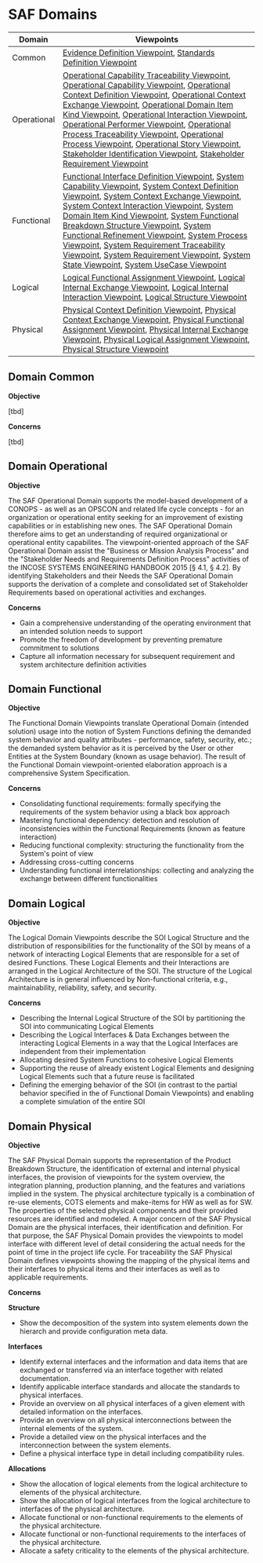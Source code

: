 # SAF Domains
|Domain|Viewpoints|
| --- | --- |
| Common | [Evidence Definition Viewpoint](viewpoints/Evidence-Definition-Viewpoint.md), [Standards Definition Viewpoint](viewpoints/Standards-Definition-Viewpoint.md) |
| Operational | [Operational Capability Traceability Viewpoint](viewpoints/Operational-Capability-Traceability-Viewpoint.md), [Operational Capability Viewpoint](viewpoints/Operational-Capability-Viewpoint.md), [Operational Context Definition Viewpoint](viewpoints/Operational-Context-Definition-Viewpoint.md), [Operational Context Exchange Viewpoint](viewpoints/Operational-Context-Exchange-Viewpoint.md), [Operational Domain Item Kind Viewpoint](viewpoints/Operational-Domain-Item-Kind-Viewpoint.md), [Operational Interaction Viewpoint](viewpoints/Operational-Interaction-Viewpoint.md), [Operational Performer Viewpoint](viewpoints/Operational-Performer-Viewpoint.md), [Operational Process Traceability Viewpoint](viewpoints/Operational-Process-Traceability-Viewpoint.md), [Operational Process Viewpoint](viewpoints/Operational-Process-Viewpoint.md), [Operational Story Viewpoint](viewpoints/Operational-Story-Viewpoint.md), [Stakeholder Identification Viewpoint](viewpoints/Stakeholder-Identification-Viewpoint.md), [Stakeholder Requirement Viewpoint](viewpoints/Stakeholder-Requirement-Viewpoint.md) |
| Functional | [Functional Interface Definition Viewpoint](viewpoints/Functional-Interface-Definition-Viewpoint.md), [System Capability Viewpoint](viewpoints/System-Capability-Viewpoint.md), [System Context Definition Viewpoint](viewpoints/System-Context-Definition-Viewpoint.md), [System Context Exchange Viewpoint](viewpoints/System-Context-Exchange-Viewpoint.md), [System Context Interaction Viewpoint](viewpoints/System-Context-Interaction-Viewpoint.md), [System Domain Item Kind Viewpoint](viewpoints/System-Domain-Item-Kind-Viewpoint.md), [System Functional Breakdown Structure Viewpoint](viewpoints/System-Functional-Breakdown-Structure-Viewpoint.md), [System Functional Refinement Viewpoint](viewpoints/System-Functional-Refinement-Viewpoint.md), [System Process Viewpoint](viewpoints/System-Process-Viewpoint.md), [System Requirement Traceability Viewpoint](viewpoints/System-Requirement-Traceability-Viewpoint.md), [System Requirement Viewpoint](viewpoints/System-Requirement-Viewpoint.md), [System State Viewpoint](viewpoints/System-State-Viewpoint.md), [System UseCase Viewpoint](viewpoints/System-UseCase-Viewpoint.md) |
| Logical | [Logical Functional Assignment Viewpoint](viewpoints/Logical-Functional-Assignment-Viewpoint.md), [Logical Internal Exchange Viewpoint](viewpoints/Logical-Internal-Exchange-Viewpoint.md), [Logical Internal Interaction Viewpoint](viewpoints/Logical-Internal-Interaction-Viewpoint.md), [Logical Structure Viewpoint](viewpoints/Logical-Structure-Viewpoint.md) |
| Physical | [Physical Context Definition Viewpoint](viewpoints/Physical-Context-Definition-Viewpoint.md), [Physical Context Exchange Viewpoint](viewpoints/Physical-Context-Exchange-Viewpoint.md), [Physical Functional Assignment Viewpoint](viewpoints/Physical-Functional-Assignment-Viewpoint.md), [Physical Internal Exchange Viewpoint](viewpoints/Physical-Internal-Exchange-Viewpoint.md), [Physical Logical Assignment Viewpoint](viewpoints/Physical-Logical-Assignment-Viewpoint.md), [Physical Structure Viewpoint](viewpoints/Physical-Structure-Viewpoint.md) |
## Domain Common
**Objective**

[tbd]

**Concerns**

[tbd]
## Domain Operational
**Objective**

The SAF Operational Domain supports the model-based development of a CONOPS - as well as an OPSCON and related life cycle concepts - for an organization or operational entity seeking for an improvement of existing capabilities or in establishing new ones. The SAF Operational Domain therefore aims to get an understanding of required organizational or operational entity capabilites.
The viewpoint-oriented approach of the SAF Operational Domain assist the "Business or Mission Analysis Process" and the "Stakeholder Needs and Requirements Definition Process" activities of the INCOSE SYSTEMS ENGINEERING HANDBOOK 2015 [§ 4.1, § 4.2]. By identifying Stakeholders and their Needs the SAF Operational Domain supports the derivation of a complete and consolidated set of Stakeholder Requirements based on operational activities and exchanges.

**Concerns**

* Gain a comprehensive understanding of the operating environment that an intended solution needs to support
* Promote the freedom of development by preventing premature commitment to solutions
* Capture all information necessary for subsequent requirement and system architecture definition activities
## Domain Functional
**Objective**

The Functional Domain Viewpoints translate Operational Domain (intended solution) usage into the notion of System Functions defining the demanded system behavior and quality attributes - performance, safety, security, etc.; the demanded system behavior as it is perceived by the User or other Entities at the System Boundary (known as usage behavior). The result of the Functional Domain viewpoint-oriented elaboration approach is a comprehensive System Specification.

**Concerns**

* Consolidating functional requirements: formally specifying the requirements of the system behavior using a black box approach
* Mastering functional dependency: detection and resolution of inconsistencies within the Functional Requirements (known as feature interaction)
* Reducing functional complexity: structuring the functionality from the System's point of view
* Addressing cross-cutting concerns
* Understanding functional interrelationships: collecting and analyzing the exchange between different functionalities
## Domain Logical
**Objective**

The Logical Domain Viewpoints describe the SOI Logical Structure and the distribution of responsibilities for the functionality of the SOI by means of a network of interacting Logical Elements that are responsible for a set of desired Functions. These Logical Elements and their Interactions are arranged in the Logical Architecture of the SOI. The structure of the Logical Architecture is in general influenced by Non-functional criteria, e.g., maintainability, reliability, safety, and security. 

**Concerns**

* Describing the Internal Logical Structure of the SOI by partitioning the SOI into communicating Logical Elements
* Describing the Logical Interfaces & Data Exchanges between the interacting Logical Elements in a way that the Logical Interfaces are independent from their implementation
* Allocating desired System Functions to cohesive Logical Elements
* Supporting the reuse of already existent Logical Elements and designing Logical Elements such that a future reuse is facilitated
* Defining the emerging behavior of the SOI (in contrast to the partial behavior specified in the of Functional Domain Viewpoints) and enabling a complete simulation of the entire SOI
## Domain Physical
**Objective**

The SAF Physical Domain supports the representation of the Product Breakdown Structure, the identification of external and internal physical interfaces, the provision of viewpoints for the system overview, the integration planning, production planning, and the features and variations implied in the system. The physical architecture typically is a combination of re-use elements, COTS elements and make-items for HW as well as for SW. The properties of the selected physical components and their provided resources are identified and modeled. A major concern of the SAF Physical Domain are the physical interfaces, their identification and definition. For that purpose, the SAF Physical Domain provides the viewpoints to model interface with different level of detail considering the actual needs for the point of time in the project life cycle. For traceability the SAF Physical Domain defines viewpoints showing the mapping of the physical items and their interfaces to physical items and their interfaces as well as to applicable requirements.

**Concerns**

**Structure**
* Show the decomposition of the system into system elements down the hierarch and provide configuration meta data.

**Interfaces**
* Identify external interfaces and the information and data items that are exchanged or transferred via an interface together with related documentation.
* Identify applicable interface standards and allocate the standards to physical interfaces.
* Provide an overview on all physical interfaces of a given element with detailed information on the interfaces.
* Provide an overview on all physical interconnections between the internal elements of the system.
* Provide a detailed view on the physical interfaces and the interconnection between the system elements.
* Define a physical interface type in detail including compatibility rules.

**Allocations**
* Show the allocation of logical elements from the logical architecture to elements of the physical architecture.
* Show the allocation of logical interfaces from the logical architecture to interfaces of the physical architecture.
* Allocate functional or non-functional requirements to the elements of the physical architecture.
* Allocate functional or non-functional requirements to the interfaces of the physical architecture.
* Allocate a safety criticality to the elements of the physical architecture.
